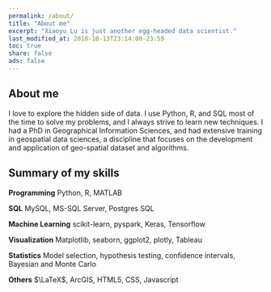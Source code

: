 ```yaml
---
permalink: /about/
title: "About me"
excerpt: "Xiaoyu Lu is just another egg-headed data scientist."
last_modified_at: 2018-10-13T23:14:00-23:59
toc: true
share: false
ads: false
---
```


## About me 

I love to explore the hidden side of data. I use Python, R, and SQL most of the time to solve my problems, and I always strive to learn new techniques. I had a PhD in Geographical Information Sciences, and had extensive training in geospatial data sciences, a discipline that focuses on the development and application of geo-spatial dataset and algorithms. 

## Summary of my skills

**Programming**
Python, R, MATLAB

**SQL**
MySQL, MS-SQL Server, Postgres SQL

**Machine Learning**
scikit-learn, pyspark, Keras, Tensorflow

**Visualization**
Matplotlib, seaborn, ggplot2, plotly, Tableau

**Statistics**
Model selection, hypothesis testing, confidence intervals, Bayesian and Monte Carlo

**Others**
$\LaTeX$, ArcGIS, HTML5, CSS, Javascript